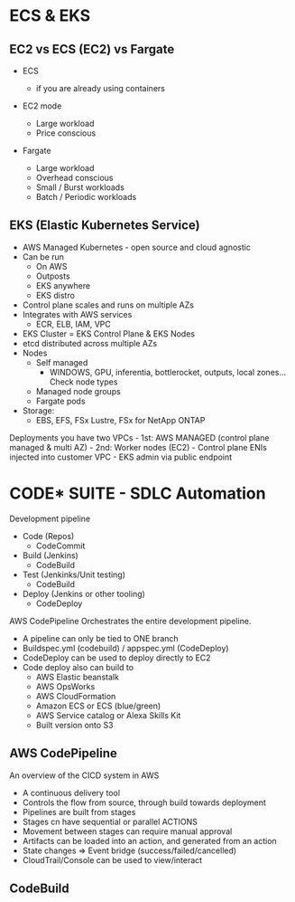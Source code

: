 # ECS & EKS

## EC2 vs ECS (EC2) vs Fargate

- ECS

  - if you are already using containers

- EC2 mode

  - Large workload
  - Price conscious

- Fargate
  - Large workload
  - Overhead conscious
  - Small / Burst workloads
  - Batch / Periodic workloads

## EKS (Elastic Kubernetes Service)

- AWS Managed Kubernetes - open source and cloud agnostic
- Can be run
  - On AWS
  - Outposts
  - EKS anywhere
  - EKS distro
- Control plane scales and runs on multiple AZs
- Integrates with AWS services
  - ECR, ELB, IAM, VPC
- EKS Cluster = EKS Control Plane & EKS Nodes
- etcd distributed across multiple AZs
- Nodes
  - Self managed
    - WINDOWS, GPU, inferentia, bottlerocket, outputs, local zones... Check node types
  - Managed node groups
  - Fargate pods
- Storage:
  - EBS, EFS, FSx Lustre, FSx for NetApp ONTAP

Deployments you have two VPCs - 1st: AWS MANAGED (control plane managed & multi AZ) - 2nd: Worker nodes (EC2) - Control plane ENIs injected into customer VPC - EKS admin via public endpoint

# CODE\* SUITE - SDLC Automation

Development pipeline

- Code (Repos)
  - CodeCommit
- Build (Jenkins)
  - CodeBuild
- Test (Jenkinks/Unit testing)
  - CodeBuild
- Deploy (Jenkins or other tooling)
  - CodeDeploy

AWS CodePipeline Orchestrates the entire development pipeline.

- A pipeline can only be tied to ONE branch
- Buildspec.yml (codebuild) / appspec.yml (CodeDeploy)
- CodeDeploy can be used to deploy directly to EC2
- Code deploy also can build to
  - AWS Elastic beanstalk
  - AWS OpsWorks
  - AWS CloudFormation
  - Amazon ECS or ECS (blue/green)
  - AWS Service catalog or Alexa Skills Kit
  - Built version onto S3

## AWS CodePipeline

An overview of the CICD system in AWS

- A continuous delivery tool
- Controls the flow from source, through build towards deployment
- Pipelines are built from stages
- Stages cn have sequential or parallel ACTIONS
- Movement between stages can require manual approval
- Artifacts can be loaded into an action, and generated from an action
- State changes => Event bridge (success/failed/cancelled)
- CloudTrail/Console can be used to view/interact

## CodeBuild
